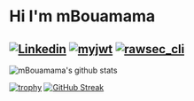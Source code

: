 # Hi I'm mBouamama
[![Linkedin](https://img.shields.io/badge/LinkedIn-matthieu%20Bouamama-blue)](https://www.linkedin.com/in/matthieubouamama/)
[![myjwt](https://img.shields.io/badge/myjwt-source-blue)](https://github.com/mBouamama/MyJWT/)
[![rawsec_cli](https://img.shields.io/badge/rawsec--cli-source-blue)](https://github.com/mBouamama/rawsec_cli/)
---------------------------------------------------------------------------------------------------------------------------------------------------------------------------------
![mBouamama's github stats](https://github-readme-stats.vercel.app/api?username=mBouamama&show_icons=true&theme=tokyonight&count_private=true)

[![trophy](https://github-profile-trophy.vercel.app/?username=mBouamama&theme=onedark)](https://github.com/ryo-ma/github-profile-trophy)
[![GitHub Streak](http://github-readme-streak-stats.herokuapp.com?user=mBouamama&theme=tokyonight)](https://git.io/streak-stats)

